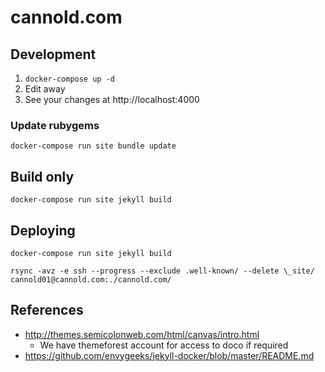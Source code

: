 # cannold.com

## Development

1. `docker-compose up -d`
2. Edit away
3. See your changes at http://localhost:4000

### Update rubygems

`docker-compose run site bundle update`

## Build only

`docker-compose run site jekyll build`

## Deploying

`docker-compose run site jekyll build`

`rsync -avz -e ssh --progress --exclude .well-known/ --delete \_site/ cannold01@cannold.com:./cannold.com/`

## References

* http://themes.semicolonweb.com/html/canvas/intro.html
  * We have themeforest account for access to doco if required
* https://github.com/envygeeks/jekyll-docker/blob/master/README.md
